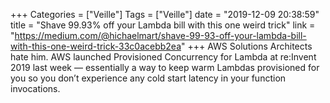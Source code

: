 +++
Categories = ["Veille"]
Tags = ["Veille"]
date = "2019-12-09 20:38:59"
title = "Shave 99.93% off your Lambda bill with this one weird trick"
link = "https://medium.com/@hichaelmart/shave-99-93-off-your-lambda-bill-with-this-one-weird-trick-33c0acebb2ea"
+++
AWS Solutions Architects hate him. AWS launched Provisioned Concurrency for Lambda at re:Invent 2019 last week — essentially a way to keep warm Lambdas provisioned for you so you don’t experience any cold start latency in your function invocations.
